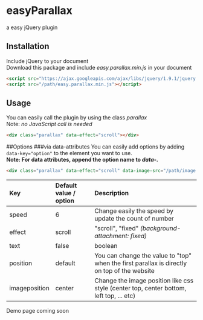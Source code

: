 # easyParallax
a easy jQuery plugin

## Installation
Include jQuery to your document  
Download this package and include *easy.parallax.min.js* in your document

```html
<script src="https://ajax.googleapis.com/ajax/libs/jquery/1.9.1/jquery.min.js"></script>
<script src="/path/easy.parallax.min.js"></script>
```

## Usage
You can easily call the plugin by using the class *parallax*  
Note: *no JavaScript call is needed*
```html
<div class="parallax" data-effect="scroll"></div>
```

##Options
###via data-attributes
You can easily add options by adding ```data-key="option"``` to the element you want to use.  
**Note: For data attributes, append the option name to *data-*.**
```html
<div class="parallax" data-effect="scroll" data-image-src="/path/image.jpg"></div>
```


|Key      | Default value / option    |    Description      |
|:-----   |:-----------------|:--------------------|
|speed    |6                 |Change easily the speed by update the count of number|
|effect   |scroll            |"scroll", "fixed" *(background-attachment: fixed)*|
|text     |false             |boolean               |
|position |default           |You can change the value to "top" when the first parallax is directly on top of the website|
|imageposition|center        | Change the image position like css style (center top, center bottom, left top, ... etc) |




Demo page coming soon
